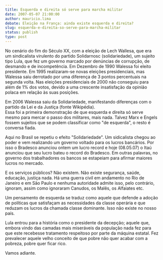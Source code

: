 ```yaml
---
title: Esquerda e direita só serve para marcha militar
date: 2007-05-07 21:00:00
author: mauricio.lima
debate: Eleição na França: ainda existe esquerda e direita?
slug: esquerda-e-direita-so-serve-para-marcha-militar
status: publish 
type: post
---
```


  
No cenário do fim do Século XX, com a eleição de Lech Wallesa, que era um sindicalista virulento do partido Solidarnosc (solidariedade), um sujeito tipo Lula, que fez um governo marcado por denúncias de corrupção, de desmando e de incompetência. Em Dezembro de 1990 Walessa foi eleito presidente. Em 1995 realizaram-se novas eleições presidenciais, mas Walessa saiu derrotado por uma diferença de 3 pontos percentuais na segunda volta. Nas eleições presidenciais de 2000 não conseguiu para além de 1% dos votos, devido a uma crescente insatisfação da opinião polaca em relação às suas posições.  
  
Em 2006 Walessa saiu da Solidariedade, manifestando diferenças com o partido da Lei e da Justiça (fonte Wikipédia).  
Essa foi a primeira demonstração de que esquerda e direita só serve mesmo para mercar o passo dos militares, mais nada. Talvez Marx e Engels fossem sujeitos que se podem classificar como "de esquerda", o resto é conversa fiada.  
  
Aqui no Brasil se repetiu o efeito "Solidariedade". Um sidicalista chegou ao poder e vem realizando um governo voltado para os lucros bancários. Por isso o Bradesco anunciou ontem um lucro record e hoje (08.05.07) o Itaú anunciou que seu lucro bateu o record do Bradesco. Em outras palavras, no governo dos trabalhadores os bancos se estapeiam para afirmar maiores lucros no mercado.  
  
E os serviços públicos? Não existem. Não existe segurança, saúde, educação, justiça nada. Há uma guerra civil em andamento no Rio de Janeiro e em São Paulo e nenhuma autoridade admite isso, pelo contrário, ignoram, assim como ignoraram Canudos, os Malês, os Alfaiates etc.  
  
Um pensamento de esquerda se traduz como aquele que defende a adoção de políticas que satisfaçam as necessidades da classe operária e que reduzam os lucros da chamada classe dominante. Isso não existe no nosso país.  
  
Lula entrou para a história como o presidente da decepção; aquele que, embora vindo das camadas mais miseráveis da população nada fez para que este recebesse tratamento respeitoso por parte da máquina estatal. Fez prevalecer aquele velho conceito de que pobre não quer acabar com a pobreza, pobre quer ficar rico.  
  
Vamos adiante.
